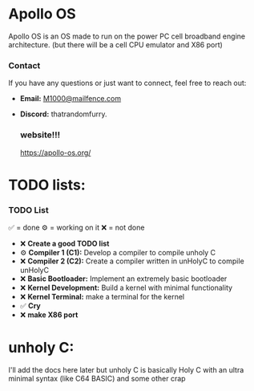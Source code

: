 # Apollo OS


Apollo OS is an OS made to run on the power PC cell broadband engine architecture. (but there will be a cell CPU emulator and X86 port) 

### Contact

If you have any questions or just want to connect, feel free to reach out:

- **Email:** [M1000@mailfence.com](mailto:M1000@mailfence.com)
- **Discord:** thatrandomfurry.

  ### website!!!

  https://apollo-os.org/


# TODO lists:


### TODO List

✅ = done
⚙️ = working on it
❌ = not done

- ❌ **Create a good TODO list**
- ⚙️ **Compiler 1 (C1):** Develop a compiler to compile unholy C
- ❌ **Compiler 2 (C2):** Create a compiler written in unHolyC to compile unHolyC
- ❌ **Basic Bootloader:** Implement an extremely basic bootloader
- ❌ **Kernel Development:** Build a kernel with minimal functionality
- ❌ **Kernel Terminal:** make a terminal for the kernel
- ✅ **Cry**
- ❌ **make X86 port**


# unholy C:


I'll add the docs here later but unholy C is basically Holy C with an ultra minimal syntax (like C64 BASIC) and some other crap 
